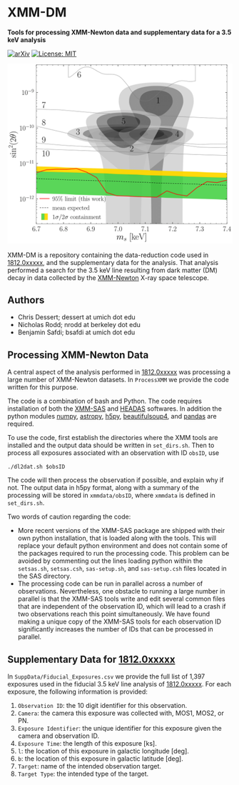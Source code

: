 # XMM-DM

**Tools for processing XMM-Newton data and supplementary data for a 3.5 keV analysis**

[![arXiv](https://img.shields.io/badge/arXiv-1812.0xxxx%20-green.svg)](https://arxiv.org/abs/1812.0xxxx)
[![License: MIT](https://img.shields.io/badge/License-MIT-yellow.svg)](https://opensource.org/licenses/MIT)

![limit_3p5](https://github.com/nickrodd/XMM-DM/blob/master/SuppData/limit_final.png "3.5 keV limit from XMM-Newton")

XMM-DM is a repository containing the data-reduction code used in [1812.0xxxxx](https://arxiv.org/abs/1812.0xxxx), and the supplementary data for the analysis.
That analysis performed a search for the 3.5 keV line resulting from dark matter (DM) decay in data collected by the [XMM-Newton](https://www.cosmos.esa.int/web/xmm-newton) X-ray space telescope.

## Authors

-  Chris Dessert; dessert at umich dot edu
-  Nicholas Rodd; nrodd at berkeley dot edu
-  Benjamin Safdi; bsafdi at umich dot edu

## Processing XMM-Newton Data

A central aspect of the analysis performed in [1812.0xxxxx](https://arxiv.org/abs/1812.0xxxx) was processing a large number of XMM-Newton datasets. In `ProcessXMM` we provide the code written for this purpose.

The code is a combination of bash and Python. The code requires installation of both the [XMM-SAS](https://xmm-tools.cosmos.esa.int/external/xmm_user_support/documentation/sas_usg/USG/) and [HEADAS](https://heasarc.nasa.gov/lheasoft/) softwares. In addition the python modules [numpy](http://www.numpy.org/), [astropy](http://www.astropy.org/), [h5py](https://www.h5py.org/), [beautifulsoup4](https://pypi.org/project/beautifulsoup4/), and [pandas](https://pandas.pydata.org/) are required.

To use the code, first establish the directories where the XMM tools are installed and the output data should be written in `set_dirs.sh`. Then to process all exposures associated with an observation with ID `obsID`, use

```
./dl2dat.sh $obsID
```

The code will then process the observation if possible, and explain why if not. The output data in h5py format, along with a summary of the processing will be stored in `xmmdata/obsID`, where `xmmdata` is defined in `set_dirs.sh`.

Two words of caution regarding the code:

- More recent versions of the XMM-SAS package are shipped with their own python installation, that is loaded along with the tools. This will replace your default python environment and does not contain some of the packages required to run the processing code. This problem can be avoided by commenting out the lines loading python within the `setsas.sh`, `setsas.csh`, `sas-setup.sh`, and `sas-setup.csh` files located in the SAS directory.
- The processing code can be run in parallel across a number of observations. Nevertheless, one obstacle to running a large number in parallel is that the XMM-SAS tools write and edit several common files that are independent of the observation ID, which will lead to a crash if two observations reach this point simultaneously. We have found making a unique copy of the XMM-SAS tools for each observation ID significantly increases the number of IDs that can be processed in parallel.


## Supplementary Data for [1812.0xxxxx](https://arxiv.org/abs/1812.0xxxx)

In `SuppData/Fiducial_Exposures.csv` we provide the full list of 1,397 exposures used in the fiducial 3.5 keV line analysis of [1812.0xxxxx](https://arxiv.org/abs/1812.0xxxx). For each exposure, the following information is provided: 

1. `Observation ID`: the 10 digit identifier for this observation.
2. `Camera`: the camera this exposure was collected with, MOS1, MOS2, or PN.
3. `Exposure Identifier`: the unique identifier for this exposure given the camera and observation ID.
4. `Exposure Time`: the length of this exposure [ks].
5. `l`: the location of this exposure in galactic longitude [deg].
6. `b`: the location of this exposure in galactic latitude [deg].
7. `Target`: name of the intended observation target. 
8. `Target Type`: the intended type of the target.
